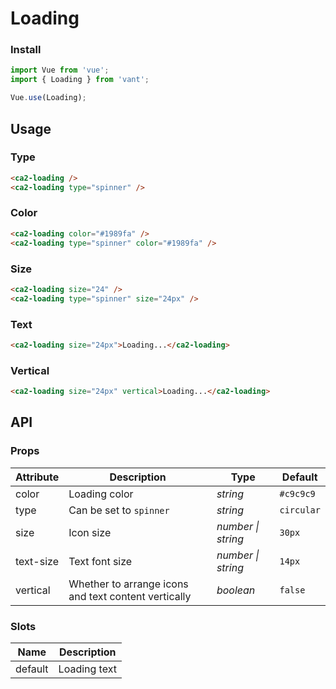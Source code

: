 # Loading

### Install

```js
import Vue from 'vue';
import { Loading } from 'vant';

Vue.use(Loading);
```

## Usage

### Type

```html
<ca2-loading />
<ca2-loading type="spinner" />
```

### Color

```html
<ca2-loading color="#1989fa" />
<ca2-loading type="spinner" color="#1989fa" />
```

### Size

```html
<ca2-loading size="24" />
<ca2-loading type="spinner" size="24px" />
```

### Text

```html
<ca2-loading size="24px">Loading...</ca2-loading>
```

### Vertical

```html
<ca2-loading size="24px" vertical>Loading...</ca2-loading>
```

## API

### Props

| Attribute | Description | Type | Default |
|------|------|------|------|
| color | Loading color | *string* | `#c9c9c9` |
| type | Can be set to `spinner` | *string* | `circular` |
| size | Icon size | *number \| string* | `30px` |
| text-size | Text font size | *number \| string* | `14px` |
| vertical | Whether to arrange icons and text content vertically | *boolean* | `false` |

### Slots

| Name | Description |
|------|------|
| default | Loading text |
